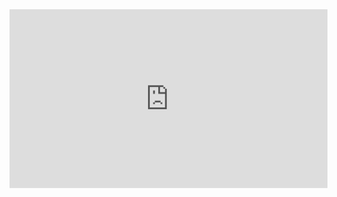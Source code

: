 <iframe width="560" height="315"
src="https://dynatrace-my.sharepoint.com/:v:/p/daniel_braaf/ES5iB75D4UdIhawT1EYO6tABh3UDrD-G3ofym2hEhsvg7A?e=GDPfnL" 
frameborder="0" 
allow="accelerometer; autoplay; encrypted-media; gyroscope; picture-in-picture" 
allowfullscreen></iframe>
